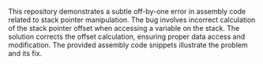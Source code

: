 This repository demonstrates a subtle off-by-one error in assembly code related to stack pointer manipulation. The bug involves incorrect calculation of the stack pointer offset when accessing a variable on the stack.  The solution corrects the offset calculation, ensuring proper data access and modification.  The provided assembly code snippets illustrate the problem and its fix.